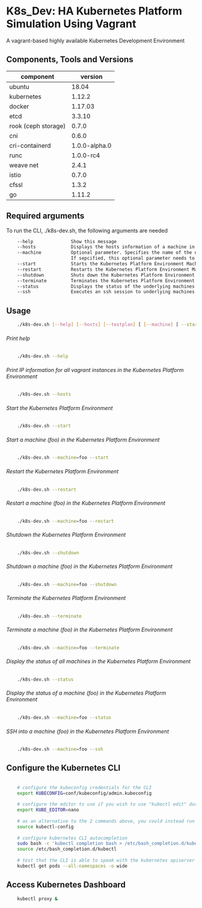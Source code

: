 K8s_Dev: HA Kubernetes Platform Simulation Using Vagrant
========================================================

A vagrant-based highly available Kubernetes Development Environment 

Components, Tools and Versions
------------------------------

|component  | version|
| --------- |  -------- |
|ubuntu | 18.04 |
|kubernetes | 1.12.2 |
|docker | 1.17.03 |
|etcd | 3.3.10 |
|rook (ceph storage) | 0.7.0 |
|cni | 0.6.0 |
|cri-containerd | 1.0.0-alpha.0 |
|runc | 1.0.0-rc4 |
|weave net | 2.4.1 |
|istio | 0.7.0|
|cfssl | 1.3.2 |
|go    | 1.11.2 |


Required arguments
------------------------

To run the CLI, ./k8s-dev.sh, the following arguments are needed

```bash
	--help              Show this message
	--hosts             Displays the hosts information of a machine in the Multi-VM environment
	--machine           Optional parameter. Specifies the name of the node on which operation should be perfomed. 
	                    If sepcified, this optional parameter needs to come first in the list of paramters.
	--start             Starts the Kubernetes Platform Environment Machines
	--restart           Restarts the Kubernetes Platform Environment Machines
	--shutdown          Shuts down the Kubernetes Platform Environment Machines
	--terminate         Terminates the Kubernetes Platform Environment Machines
	--status            Displays the status of the underlying machines in the Kubernetes Platform Environment
	--ssh               Executes an ssh session to underlying machines in the Kubernetes Platform Environment
```
	
	
Usage
-------------------

```bash
	./k8s-dev.sh [--help] [--hosts] [--testplan] [ [--machine] [ --start | --restart | --shutdown | --terminate | --status | --sssh ] ]
```


###### Print help

```bash
	./k8s-dev.sh --help
```

###### Print IP information for all vagrant instances in the Kubernetes Platform Environment

```bash
	./k8s-dev.sh --hosts
```

###### Start the Kubernetes Platform Environment

```bash
	./k8s-dev.sh --start
```

###### Start a machine (foo) in the Kubernetes Platform Environment

```bash
	./k8s-dev.sh --machine=foo --start
```

###### Restart the Kubernetes Platform Environment

```bash
	./k8s-dev.sh --restart
```

###### Restart a machine (foo) in the Kubernetes Platform Environment

```bash
	./k8s-dev.sh --machine=foo --restart
```

###### Shutdown the Kubernetes Platform Environment

```bash
	./k8s-dev.sh --shutdown
```

###### Shutdown a machine (foo) in the Kubernetes Platform Environment

```bash
	./k8s-dev.sh --machine=foo --shutdown
```

###### Terminate the Kubernetes Platform Environment

```bash
	./k8s-dev.sh --terminate
```

###### Terminate a machine (foo) in the Kubernetes Platform Environment

```bash
	./k8s-dev.sh --machine=foo --terminate
```

###### Display the status of all machines in the Kubernetes Platform Environment

```bash
	./k8s-dev.sh --status
```

###### Display the status of a machine (foo) in the Kubernetes Platform Environment

```bash
	./k8s-dev.sh --machine=foo --status
```

###### SSH into a machine (foo) in the Kubernetes Platform Environment

```bash
	./k8s-dev.sh --machine=foo --ssh
```

## Configure the Kubernetes CLI

```bash
    
    # configure the kubeconfig credentials for the CLI
    export KUBECONFIG=conf/kubeconfig/admin.kubeconfig
    
    # configure the editor to use if you wish to use "kubectl edit" during dev/tests
    export KUBE_EDITOR=nano
    
    # as an alternative to the 2 commands above, you could instead run
    source kubectl-config
    
    # configure kubernetes CLI autocompletion
    sudo bash -c 'kubectl completion bash > /etc/bash_completion.d/kubectl'
    source /etc/bash_completion.d/kubectl
    
    # test that the CLI is able to speak with the kubernetes apiserver
    kubectl get pods --all-namespaces -o wide
```

## Access Kubernetes Dashboard

```bash
    kubectl proxy &
```

